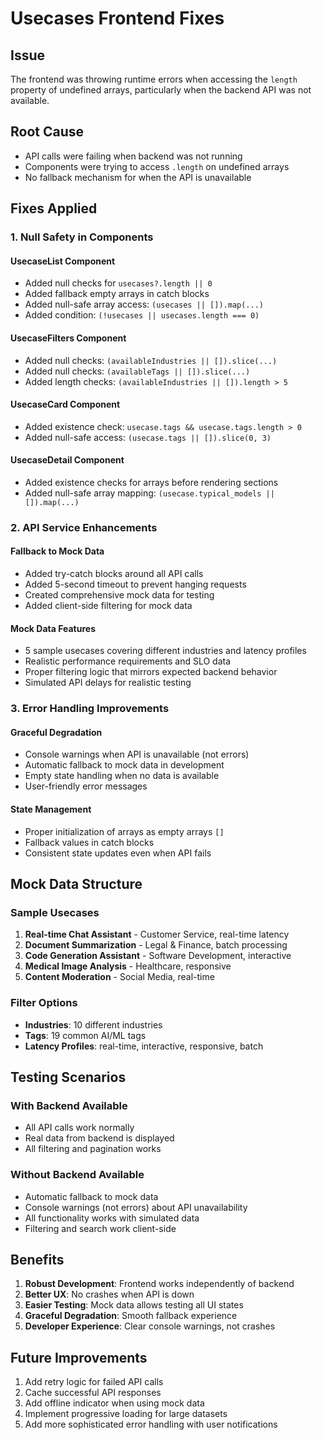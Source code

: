 # Usecases Frontend Fixes

## Issue
The frontend was throwing runtime errors when accessing the `length` property of undefined arrays, particularly when the backend API was not available.

## Root Cause
- API calls were failing when backend was not running
- Components were trying to access `.length` on undefined arrays
- No fallback mechanism for when the API is unavailable

## Fixes Applied

### 1. Null Safety in Components

#### UsecaseList Component
- Added null checks for `usecases?.length || 0`
- Added fallback empty arrays in catch blocks
- Added null-safe array access: `(usecases || []).map(...)`
- Added condition: `(!usecases || usecases.length === 0)`

#### UsecaseFilters Component  
- Added null checks: `(availableIndustries || []).slice(...)`
- Added null checks: `(availableTags || []).slice(...)`
- Added length checks: `(availableIndustries || []).length > 5`

#### UsecaseCard Component
- Added existence check: `usecase.tags && usecase.tags.length > 0`
- Added null-safe access: `(usecase.tags || []).slice(0, 3)`

#### UsecaseDetail Component
- Added existence checks for arrays before rendering sections
- Added null-safe array mapping: `(usecase.typical_models || []).map(...)`

### 2. API Service Enhancements

#### Fallback to Mock Data
- Added try-catch blocks around all API calls
- Added 5-second timeout to prevent hanging requests
- Created comprehensive mock data for testing
- Added client-side filtering for mock data

#### Mock Data Features
- 5 sample usecases covering different industries and latency profiles
- Realistic performance requirements and SLO data
- Proper filtering logic that mirrors expected backend behavior
- Simulated API delays for realistic testing

### 3. Error Handling Improvements

#### Graceful Degradation
- Console warnings when API is unavailable (not errors)
- Automatic fallback to mock data in development
- Empty state handling when no data is available
- User-friendly error messages

#### State Management
- Proper initialization of arrays as empty arrays `[]`
- Fallback values in catch blocks
- Consistent state updates even when API fails

## Mock Data Structure

### Sample Usecases
1. **Real-time Chat Assistant** - Customer Service, real-time latency
2. **Document Summarization** - Legal & Finance, batch processing
3. **Code Generation Assistant** - Software Development, interactive
4. **Medical Image Analysis** - Healthcare, responsive
5. **Content Moderation** - Social Media, real-time

### Filter Options
- **Industries**: 10 different industries
- **Tags**: 19 common AI/ML tags
- **Latency Profiles**: real-time, interactive, responsive, batch

## Testing Scenarios

### With Backend Available
- All API calls work normally
- Real data from backend is displayed
- All filtering and pagination works

### Without Backend Available
- Automatic fallback to mock data
- Console warnings (not errors) about API unavailability
- All functionality works with simulated data
- Filtering and search work client-side

## Benefits

1. **Robust Development**: Frontend works independently of backend
2. **Better UX**: No crashes when API is down
3. **Easier Testing**: Mock data allows testing all UI states
4. **Graceful Degradation**: Smooth fallback experience
5. **Developer Experience**: Clear console warnings, not crashes

## Future Improvements

1. Add retry logic for failed API calls
2. Cache successful API responses
3. Add offline indicator when using mock data
4. Implement progressive loading for large datasets
5. Add more sophisticated error handling with user notifications 